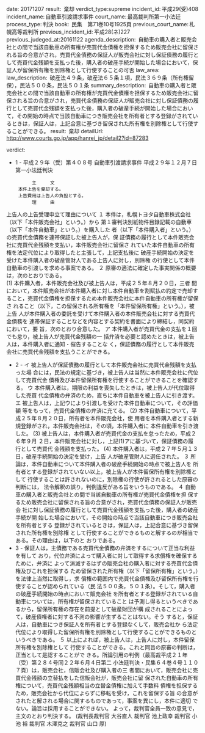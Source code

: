 
date: 20171207
result:  棄却
verdict_type:supreme
incident_id: 平成29(受)408
incident_name: 自動車引渡請求事件
court_name: 最高裁判所第一小法廷
process_type: 判決
book:  民集　第71巻10号1925頁
previous_court_name: 札幌高等裁判所
previous_incident_id: 平成28(ネ)227
previous_judeged_at:20161122
agenda_description:  自動車の購入者と販売会社との間で当該自動車の所有権が売買代金債権を担保するため販売会社に留保される旨の合意がされ，売買代金債務の保証人が販売会社に対し保証債務の履行として売買代金残額を支払った後，購入者の破産手続が開始した場合において，保証人が留保所有権を別除権として行使することの可否
law_area: 
law_description:  破産法４９条，破産法６５条１項，民法３６９条（所有権留保），民法５００条，民法５０１条
summary_description:  自動車の購入者と販売会社との間で当該自動車の所有権が売買代金債権を担保するため販売会社に留保される旨の合意がされ，売買代金債務の保証人が販売会社に対し保証債務の履行として売買代金残額を支払った後，購入者の破産手続が開始した場合において，その開始の時点で当該自動車につき販売会社を所有者とする登録がされているときは，保証人は，上記合意に基づき留保された所有権を別除権として行使することができる。
result:  棄却
detailUrl: http://www.courts.go.jp/app/hanrei_jp/detail2?id=87283

verdict:

- 1 - 
平成２９年（受）第４０８号 自動車引渡請求事件 
平成２９年１２月７日 第一小法廷判決 
 
            主     文 
       本件上告を棄却する。 
       上告費用は上告人の負担とする。 
            理     由 
 上告人の上告受理申立て理由について 
 １ 本件は，札幌トヨタ自動車株式会社（以下「本件販売会社」という。）から
第１審判決別紙物件目録記載の自動車（以下「本件自動車」という。）を購入した
者（以下「本件購入者」という。）の売買代金債務を連帯保証した被上告人が，保
証債務の履行として本件販売会社に売買代金残額を支払い，本件販売会社に留保さ
れていた本件自動車の所有権を法定代位により取得したと主張して，上記支払後に
破産手続開始の決定を受けた本件購入者の破産管財人である上告人に対し，別除権
の行使として本件自動車の引渡しを求める事案である。 
 ２ 原審の適法に確定した事実関係の概要は，次のとおりである。  
 (1) 本件購入者，本件販売会社及び被上告人は，平成２５年８月２０日，三者
間において，本件販売会社が本件購入者に対し本件自動車を割賦払の約定で売却す
ること，売買代金債権を担保するため本件販売会社に本件自動車の所有権が留保さ
れること（以下，この留保される所有権を「本件留保所有権」という。），被上告
人が本件購入者の委託を受けて本件購入者の本件販売会社に対する売買代金債務を
連帯保証することなどを内容とする契約を書面により締結し，同契約において，要
旨，次のとおり合意した。 
 ア 本件購入者が売買代金の支払を１回でも怠り，被上告人が売買代金残額の一
括弁済を必要と認めたときは，被上告人は，本件購入者に通知・催告することな
く，保証債務の履行として本件販売会社に売買代金残額を支払うことができる。 
- 2 - 
 イ 被上告人が保証債務の履行として本件販売会社に売買代金残額を支払った場
合には，民法の規定に基づき，被上告人は当然に本件販売会社に代位して売買代金
債権及び本件留保所有権を行使することができることを確認する。 
 ウ 本件購入者は，期限の利益を喪失したときは，被上告人が代位取得した売買
代金債権の弁済のため，直ちに本件自動車を被上告人に引き渡す。 
 エ 被上告人は，上記ウにより引渡しを受けた本件自動車について，その評価額
等をもって，売買代金債権の弁済に充てる。 
 (2) 本件自動車について，平成２５年８月２０日，所有者を本件販売会社，使
用者を本件購入者とする新規登録がされ，本件販売会社は，その頃，本件購入者に
本件自動車を引き渡した。 
 (3) 被上告人は，本件購入者が売買代金の支払を怠ったため，平成２６年９月
２日，本件販売会社に対し，上記(1)アに基づいて，保証債務の履行として売買代
金残額を支払った。 
 (4) 本件購入者は，平成２７年５月１３日，破産手続開始の決定を受け，上告
人が破産管財人に選任された。 
 ３ 所論は，本件自動車について本件購入者の破産手続開始の時点で被上告人を
所有者とする登録がされていない以上，被上告人が本件留保所有権を別除権として
行使することは許されないのに，別除権の行使が許されるとした原審の判断には，
法令解釈の誤り，判例違反がある旨をいうものである。 
 ４ 自動車の購入者と販売会社との間で当該自動車の所有権が売買代金債権を担
保するため販売会社に留保される旨の合意がされ，売買代金債務の保証人が販売会
社に対し保証債務の履行として売買代金残額を支払った後，購入者の破産手続が開
始した場合において，その開始の時点で当該自動車につき販売会社を所有者とする
登録がされているときは，保証人は，上記合意に基づき留保された所有権を別除権
として行使することができるものと解するのが相当である。その理由は，以下のと
おりである。 
- 3 - 
 保証人は，主債務である売買代金債務の弁済をするについて正当な利益を有して
おり，代位弁済によって購入者に対して取得する求償権を確保するために，弁済に
よって消滅するはずの販売会社の購入者に対する売買代金債権及びこれを担保する
ため留保された所有権（以下「留保所有権」という。）を法律上当然に取得し，求
償権の範囲内で売買代金債権及び留保所有権を行使することが認められている（民
法５００条，５０１条）。そして，購入者の破産手続開始の時点において販売会社
を所有者とする登録がされている自動車については，所有権が留保されていること
は予測し得るというべきであるから，留保所有権の存在を前提として破産財団が構
成されることによって，破産債権者に対する不測の影響が生ずることはない。そう
すると，保証人は，自動車につき保証人を所有者とする登録なくして，販売会社か
ら法定代位により取得した留保所有権を別除権として行使することができるものと
いうべきである。 
 ５ 以上によれば，被上告人は，上告人に対し，本件留保所有権を別除権として
行使することができる。これと同旨の原審の判断は，正当として是認することがで
きる。所論引用の判例（最高裁平成２１年（受）第２８４号同２２年６月４日第二
小法廷判決・民集６４巻４号１１０７頁）は，販売会社，信販会社及び購入者の三
者間において，販売会社に売買代金残額の立替払をした信販会社が，販売会社に留
保された自動車の所有権について，売買代金残額相当の立替金債権に加えて手数料
債権を担保するため，販売会社から代位によらずに移転を受け，これを留保する旨
の合意がされたと解される場合に関するものであって，事案を異にし，本件に適切
でない。論旨は採用することができない。 
 よって，裁判官全員一致の意見で，主文のとおり判決する。 
(裁判長裁判官 大谷直人 裁判官 池上政幸 裁判官 小池 裕 裁判官 
木澤克之 裁判官 山口 厚) 
 

                    